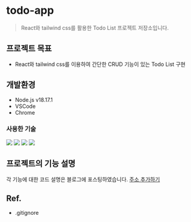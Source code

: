 # todo-app

> React와 tailwind css를 활용한 Todo List 프로젝트 저장소입니다.

## 프로젝트 목표

- React와 tailwind css를 이용하여 간단한 CRUD 기능이 있는 Todo List 구현

## 개발환경

- Node.js v18.17.1
- VSCode
- Chrome

### 사용한 기술
<img src="https://img.shields.io/badge/html5-E34F26?style=for-the-badge&logo=html5&logoColor=white"> <img src="https://img.shields.io/badge/react-61DAFB?style=for-the-badge&logo=react&logoColor=black">
<img src="https://img.shields.io/badge/tailwind-06B6D4?style=for-the-badge&logo=tailwindcss&logoColor=white">
<img src="https://img.shields.io/badge/github-181717?style=for-the-badge&logo=github&logoColor=white">

## 프로젝트의 기능 설명
각 기능에 대한 코드 설명은 블로그에 포스팅하였습니다.
[주소 추가하기](#)

## Ref.
- .gitignore